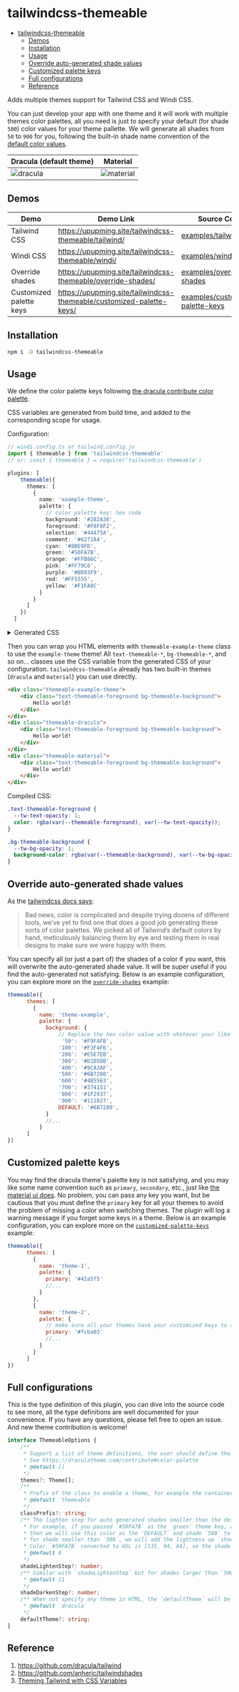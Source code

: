 # tailwindcss-themeable

- [tailwindcss-themeable](#tailwindcss-themeable)
    - [Demos](#demos)
    - [Installation](#installation)
    - [Usage](#usage)
    - [Override auto-generated shade values](#override-auto-generated-shade-values)
    - [Customized palette keys](#customized-palette-keys)
    - [Full configurations](#full-configurations)
    - [Reference](#reference)

Adds multiple themes support for Tailwind CSS and Windi CSS.

You can just develop your app with one theme and it will work with multiple themes color palettes, all you need is just to specify your default (for shade `500`) color values for your theme pallette. We will generate all shades from `50` to `900` for you, following the built-in shade name convention of the [default color values](https://tailwindcss.com/docs/customizing-colors).

| Dracula (default theme)     | Material                      |
| --------------------------- | ----------------------------- |
| ![dracula](img/dracula.png) | ![material](img/material.png) |

## Demos

| Demo                    | Demo Link                                                            | Source Code                                                          |
| ----------------------- | -------------------------------------------------------------------- | -------------------------------------------------------------------- |
| Tailwind CSS            | https://upupming.site/tailwindcss-themeable/tailwind/                | [examples/tailwind](examples/tailwind)                               |
| Windi CSS               | https://upupming.site/tailwindcss-themeable/windi/                   | [examples/windi](examples/windi)                                     |
| Override shades         | https://upupming.site/tailwindcss-themeable/override-shades/         | [examples/override-shades](examples/override-shades)                 |
| Customized palette keys | https://upupming.site/tailwindcss-themeable/customized-palette-keys/ | [examples/customized-palette-keys](examples/customized-palette-keys) |

## Installation

```bash
npm i -D tailwindcss-themeable
```

## Usage

We define the color palette keys following [the dracula contribute color palette](https://draculatheme.com/contribute).

CSS variables are generated from build time, and added to the corresponding scope for usage.

Configuration:

```ts
// windi.config.ts or tailwind.config.js
import { themeable } from 'tailwindcss-themeable'
// or: const { themeable } = require('tailwindcss-themeable')

plugins: [
    themeable({
      themes: [
        {
          name: 'example-theme',
          palette: {
            // color palette key: hex code
            background: '#282A36',
            foreground: '#F8F8F2',
            selection: '#44475A',
            comment: '#6272A4',
            cyan: '#8BE9FD',
            green: '#50FA7B',
            orange: '#FFB86C',
            pink: '#FF79C6',
            purple: '#BD93F9',
            red: '#FF5555',
            yellow: '#F1FA8C'
          }
        }
      ]
    })
  ]
```

<details>

<summary>Generated CSS</summary>

```css
.themeable-example-theme {
    --themeable-background-50: 121, 126, 156;
    --themeable-background-100: 110, 115, 147;
    --themeable-background-200: 92, 97, 124;
    --themeable-background-300: 75, 78, 101;
    --themeable-background-400: 57, 60, 77;
    --themeable-background-500: 40, 42, 54;
    --themeable-background-600: 16, 17, 22;
    --themeable-background-700: 0, 0, 0;
    --themeable-background-800: 0, 0, 0;
    --themeable-background-900: 0, 0, 0;
    --themeable-background: 40, 42, 54;
    --themeable-foreground-50: 255, 255, 255;
    --themeable-foreground-100: 255, 255, 255;
    --themeable-foreground-200: 255, 255, 255;
    --themeable-foreground-300: 255, 255, 255;
    --themeable-foreground-400: 255, 255, 255;
    --themeable-foreground-500: 248, 248, 242;
    --themeable-foreground-600: 228, 228, 206;
    --themeable-foreground-700: 209, 209, 169;
    --themeable-foreground-800: 189, 189, 133;
    --themeable-foreground-900: 169, 169, 96;
    --themeable-foreground: 248, 248, 242;
    --themeable-selection-50: 159, 162, 183;
    --themeable-selection-100: 147, 151, 174;
    --themeable-selection-200: 124, 129, 156;
    --themeable-selection-300: 103, 108, 136;
    --themeable-selection-400: 86, 89, 113;
    --themeable-selection-500: 68, 71, 90;
    --themeable-selection-600: 44, 46, 58;
    --themeable-selection-700: 20, 21, 26;
    --themeable-selection-800: 0, 0, 0;
    --themeable-selection-900: 0, 0, 0;
    --themeable-selection: 68, 71, 90;
    --themeable-comment-50: 214, 218, 231;
    --themeable-comment-100: 201, 207, 224;
    --themeable-comment-200: 175, 184, 209;
    --themeable-comment-300: 150, 160, 194;
    --themeable-comment-400: 124, 137, 179;
    --themeable-comment-500: 98, 114, 164;
    --themeable-comment-600: 76, 89, 130;
    --themeable-comment-700: 55, 65, 95;
    --themeable-comment-800: 34, 40, 59;
    --themeable-comment-900: 14, 16, 24;
    --themeable-comment: 98, 114, 164;
    --themeable-cyan-50: 255, 255, 255;
    --themeable-cyan-100: 255, 255, 255;
    --themeable-cyan-200: 255, 255, 255;
    --themeable-cyan-300: 219, 248, 254;
    --themeable-cyan-400: 179, 241, 254;
    --themeable-cyan-500: 139, 233, 253;
    --themeable-cyan-600: 84, 223, 252;
    --themeable-cyan-700: 29, 212, 251;
    --themeable-cyan-800: 4, 182, 220;
    --themeable-cyan-900: 3, 136, 165;
    --themeable-cyan: 139, 233, 253;
    --themeable-green-50: 255, 255, 255;
    --themeable-green-100: 239, 255, 243;
    --themeable-green-200: 199, 253, 213;
    --themeable-green-300: 159, 252, 183;
    --themeable-green-400: 120, 251, 153;
    --themeable-green-500: 80, 250, 123;
    --themeable-green-600: 25, 248, 82;
    --themeable-green-700: 6, 212, 58;
    --themeable-green-800: 4, 157, 43;
    --themeable-green-900: 3, 103, 28;
    --themeable-green: 80, 250, 123;
    --themeable-orange-50: 255, 255, 255;
    --themeable-orange-100: 255, 255, 255;
    --themeable-orange-200: 255, 243, 230;
    --themeable-orange-300: 255, 223, 190;
    --themeable-orange-400: 255, 204, 149;
    --themeable-orange-500: 255, 184, 108;
    --themeable-orange-600: 255, 157, 52;
    --themeable-orange-700: 251, 130, 0;
    --themeable-orange-800: 195, 101, 0;
    --themeable-orange-900: 139, 72, 0;
    --themeable-orange: 255, 184, 108;
    --themeable-pink-50: 255, 255, 255;
    --themeable-pink-100: 255, 255, 255;
    --themeable-pink-200: 255, 243, 250;
    --themeable-pink-300: 255, 203, 233;
    --themeable-pink-400: 255, 162, 215;
    --themeable-pink-500: 255, 121, 198;
    --themeable-pink-600: 255, 65, 174;
    --themeable-pink-700: 255, 9, 150;
    --themeable-pink-800: 208, 0, 119;
    --themeable-pink-900: 152, 0, 87;
    --themeable-pink: 255, 121, 198;
    --themeable-purple-50: 255, 255, 255;
    --themeable-purple-100: 255, 255, 255;
    --themeable-purple-200: 255, 255, 255;
    --themeable-purple-300: 236, 224, 253;
    --themeable-purple-400: 213, 186, 251;
    --themeable-purple-500: 189, 147, 249;
    --themeable-purple-600: 157, 94, 246;
    --themeable-purple-700: 124, 41, 243;
    --themeable-purple-800: 96, 12, 216;
    --themeable-purple-900: 72, 9, 163;
    --themeable-purple: 189, 147, 249;
    --themeable-red-50: 255, 255, 255;
    --themeable-red-100: 255, 248, 248;
    --themeable-red-200: 255, 207, 207;
    --themeable-red-300: 255, 167, 167;
    --themeable-red-400: 255, 126, 126;
    --themeable-red-500: 255, 85, 85;
    --themeable-red-600: 255, 29, 29;
    --themeable-red-700: 228, 0, 0;
    --themeable-red-800: 172, 0, 0;
    --themeable-red-900: 116, 0, 0;
    --themeable-red: 255, 85, 85;
    --themeable-yellow-50: 255, 255, 255;
    --themeable-yellow-100: 255, 255, 255;
    --themeable-yellow-200: 255, 255, 255;
    --themeable-yellow-300: 251, 253, 218;
    --themeable-yellow-400: 246, 252, 179;
    --themeable-yellow-500: 241, 250, 140;
    --themeable-yellow-600: 234, 248, 86;
    --themeable-yellow-700: 228, 245, 32;
    --themeable-yellow-800: 196, 212, 9;
    --themeable-yellow-900: 146, 159, 7;
    --themeable-yellow: 241, 250, 140;
}
```

</details>

Then you can wrap you HTML elements with `themeable-example-theme` class to use the `example-theme` theme! All `text-themeable-*`, `bg-themeable-*`, and so on... classes use the CSS variable from the generated CSS of your configuration. `tailwindcss-themeable` already has two built-in themes (`dracula` and `material`) you can use directly.

```html
<div class="themeable-example-theme">
    <div class="text-themeable-foreground bg-themeable-background">
        Hello world!
    </div>
</div>
<div class="themeable-dracula">
    <div class="text-themeable-foreground bg-themeable-background">
        Hello world!
    </div>
</div>
<div class="themeable-material">
    <div class="text-themeable-foreground bg-themeable-background">
        Hello world!
    </div>
</div>
```

Compiled CSS:

```css
.text-themeable-foreground {
  --tw-text-opacity: 1;
  color: rgba(var(--themeable-foreground), var(--tw-text-opacity));
}

.bg-themeable-background {
  --tw-bg-opacity: 1;
  background-color: rgba(var(--themeable-background), var(--tw-bg-opacity));
}
```

## Override auto-generated shade values

As the [tailwindcss docs says](https://tailwindcss.com/docs/customizing-colors#generating-colors):

> Bad news, color is complicated and despite trying dozens of different tools, we’ve yet to find one that does a good job generating these sorts of color palettes. We picked all of Tailwind’s default colors by hand, meticulously balancing them by eye and testing them in real designs to make sure we were happy with them.

You can specify all (or just a part of) the shades of a color if you want, this will overwrite the auto-generated shade value. It will be super useful if you find the auto-generated not satisfying. Below is an example configuration, you can explore more on the [`override-shades`](examples/override-shades) example:

```js
themeable({
      themes: [
        {
          name: 'theme-example',
          palette: {
            background: {
                // Replace the hex color value with whatever your like
                 '50': '#F9FAFB',
                '100': '#F3F4F6',
                '200': '#E5E7EB',
                '300': '#D1D5DB',
                '400': '#9CA3AF',
                '500': '#6B7280',
                '600': '#4B5563',
                '700': '#374151',
                '800': '#1F2937',
                '900': '#111827',
                DEFAULT: '#6B7280',
            }
            //...
          }
      ]
})
```

## Customized palette keys

You may find the dracula theme's palette key is not satisfying, and you may like some name convention such as `primary`, `secondary`, etc., just like [the material ui does](https://mui.com/customization/palette/). No problem, you can pass any key you want, but be cautious that you must define the `primary` key for all your themes to avoid the problem of missing a color when switching themes. The plugin will log a warning message if you forget some keys in a theme. Below is an example configuration, you can explore more on the [`customized-palette-keys`](examples/customized-palette-keys) example:

```js
themeable({
      themes: [
        {
          name: 'theme-1',
          palette: {
            primary: '#42a5f5'
            //...
          }
        },
        {
          name: 'theme-2',
          palette: {
            // make sure all your themes have your customized keys to avoid problems when switching themes
            primary: '#fcba03'
            //...
          }
        }
      ]
})
```

## Full configurations

This is the type definition of this plugin, you can dive into the source code to see more, all the type definitions are well documented for your convenience. If you have any questions, please fell free to open an issue. And new theme contribution is welcome!

```ts
interface ThemeableOptions {
    /**
     * Support a list of theme definitions, the user should define the colors of the theme follow the contribute of Dracula theme.
     * See https://draculatheme.com/contribute#color-palette
     * @default []
     */
    themes?: Theme[];
    /**
     * Prefix of the class to enable a theme, for example the container with class `${classPrefix}-dracula` will enable dracula theme in its children elements
     * @default `themeable`
     */
    classPrefix?: string;
    /** The lighten step for auto generated shades smaller than the default `500` color
     * For example, if you passed `#50FA7B` as the `green` theme key, and `shadeLightenStep` is 8,
     * then we will use this color as the `DEFAULT` and shade `500` to generate all other shades of `green`,
     * for shade smaller than `500`, we will add the lightness up `shadeLightenStep` in per 100 gap.
     * Color `#50FA7B` converted to HSL is [135, 94, 64], so the shade `400` will be computed to [135, 94, 72]
     * @default 8
     */
    shadeLightenStep?: number;
    /** Similar with `shadeLightenStep` but for shades larger than `500`
     * @default 11
     */
    shadeDarkenStep?: number;
    /** When not specify any theme in HTML, the `defaultTheme` will be used
     * @default `dracula`
     */
    defaultTheme?: string;
}
```

## Reference

1. https://github.com/dracula/tailwind
2. https://github.com/anheric/tailwindshades
3. [Theming Tailwind with CSS Variables](https://www.youtube.com/watch?v=MAtaT8BZEAo)

